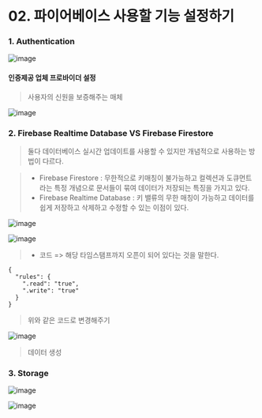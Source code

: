 # 02. 파이어베이스 사용할 기능 설정하기

### 1. Authentication

![image](https://user-images.githubusercontent.com/99783474/221412118-cfad2e88-0eee-4244-94b5-f73a3a779cce.png)

#### 인증제공 업체 프로바이더 설정 

> 사용자의 신원을 보증해주는 매체 



![image](https://user-images.githubusercontent.com/99783474/221412124-935d9578-c7e4-4a65-aaf9-c7decad938d3.png)





### 2. Firebase Realtime Database VS Firebase Firestore

> 둘다 데이터베이스 실시간 업데이트를 사용할 수 있지만 개념적으로 사용하는 방법이 다르다. 

> * Firebase Firestore : 무한적으로 키매칭이 불가능하고 컬렉션과 도큐먼트라는 특정 개념으로 문서들이 묶여 데이터가 저장되는 특징을 가지고 있다. 
> * Firebase Realtime Database : 키 밸류의 무한 매칭이 가능하고 데이터를 쉽게 저장하고 삭제하고 수정할 수 있는 이점이 있다. 

![image](https://user-images.githubusercontent.com/99783474/221412135-209ab418-5b10-4182-96ae-49871987cb35.png)



![image](https://user-images.githubusercontent.com/99783474/221412146-70edf0d5-26f6-4e8c-b62c-42f6d5d3d4c5.png)

> * 코드 => 해당 타임스탬프까지 오픈이 되어 있다는 것을 말한다. 

```
{
  "rules": {
    ".read": "true",
    ".write": "true"
  }
}
```

> 위와 같은 코드로 변경해주기 

![image](https://user-images.githubusercontent.com/99783474/221412152-8a9a5504-09f2-4165-8bb5-dc261ce08bc2.png)
> 데이터 생성



###  3. Storage

![image](https://user-images.githubusercontent.com/99783474/221412166-073b8db3-c61c-43b9-abe6-fe29f7e29fff.png)

![image](https://user-images.githubusercontent.com/99783474/221412172-a1f92087-ae92-4764-af5b-b2e114dea7be.png)
